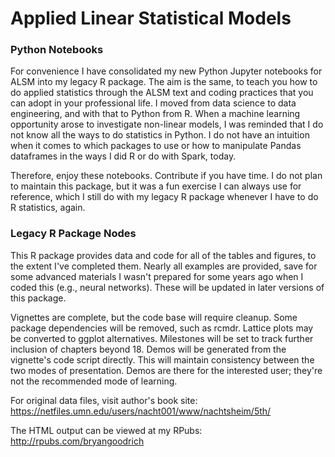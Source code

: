 # Applied Linear Statistical Models

### Python Notebooks

For convenience I have consolidated my new Python Jupyter notebooks for ALSM into my legacy R package. The aim is the same, to teach you how to do applied statistics through the ALSM text and coding practices that you can adopt in your professional life. I moved from data science to data engineering, and with that to Python from R. When a machine learning opportunity arose to investigate non-linear models, I was reminded that I do not know all the ways to do statistics in Python. I do not have an intuition when it comes to which packages to use or how to manipulate Pandas dataframes in the ways I did R or do with Spark, today. 

Therefore, enjoy these notebooks. Contribute if you have time. I do not plan to maintain this package, but it was a fun exercise I can always use for reference, which I still do with my legacy R package whenever I have to do R statistics, again. 


### Legacy R Package Nodes

This R package provides data and code for all of the tables and figures, to the extent I've completed them. Nearly all examples are provided, save for some advanced materials I wasn't prepared for some years ago when I coded this (e.g., neural networks). These will be updated in later versions of this package.  


Vignettes are complete, but the code base will require cleanup. Some package dependencies will be removed, such as rcmdr. Lattice plots may be converted to ggplot alternatives. Milestones will be set to track further inclusion of chapters beyond 18. Demos will be generated from the vignette's code script directly. This will maintain consistency between the two modes of presentation. Demos are there for the interested user; they're not the recommended mode of learning. 

For original data files, visit author's book site: https://netfiles.umn.edu/users/nacht001/www/nachtsheim/5th/

The HTML output can be viewed at my RPubs: http://rpubs.com/bryangoodrich


